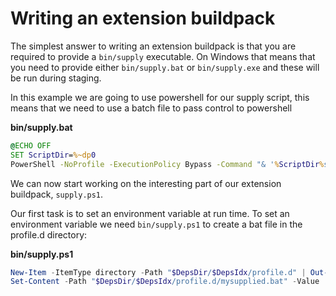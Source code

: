 # Writing an extension buildpack

The simplest answer to writing an extension buildpack is that you are required
to provide a `bin/supply` executable. On Windows that means that you need to
provide either `bin/supply.bat` or `bin/supply.exe` and these will be run
during staging.

In this example we are going to use powershell for our supply script, this
means that we need to use a batch file to pass control to powershell

**bin/supply.bat**
```bat
@ECHO OFF
SET ScriptDir=%~dp0
PowerShell -NoProfile -ExecutionPolicy Bypass -Command "& '%ScriptDir%supply.ps1' %1 %2 %3 %4";
```

We can now start working on the interesting part of our extension buildpack,
`supply.ps1`.

Our first task is to set an environment variable at run time. To set an
environment variable we need `bin/supply.ps1` to create a bat file in the
profile.d directory:

**bin/supply.ps1**
```powershell
New-Item -ItemType directory -Path "$DepsDir/$DepsIdx/profile.d" | Out-Null
Set-Content -Path "$DepsDir/$DepsIdx/profile.d/mysupplied.bat" -Value 'set MyTestVariable="My temporary test variable."'
```
